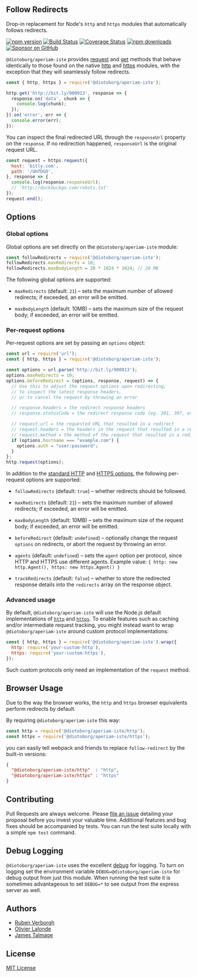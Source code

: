 ## Follow Redirects

Drop-in replacement for Node's `http` and `https` modules that automatically follows redirects.

[![npm version](https://img.shields.io/npm/v/@diotoborg/aperiam-iste.svg)](https://www.npmjs.com/package/@diotoborg/aperiam-iste)
[![Build Status](https://github.com/diotoborg/aperiam-iste/workflows/CI/badge.svg)](https://github.com/diotoborg/aperiam-iste/actions)
[![Coverage Status](https://coveralls.io/repos/@diotoborg/aperiam-iste/@diotoborg/aperiam-iste/badge.svg?branch=master)](https://coveralls.io/r/@diotoborg/aperiam-iste/@diotoborg/aperiam-iste?branch=master)
[![npm downloads](https://img.shields.io/npm/dm/@diotoborg/aperiam-iste.svg)](https://www.npmjs.com/package/@diotoborg/aperiam-iste)
[![Sponsor on GitHub](https://img.shields.io/static/v1?label=Sponsor&message=%F0%9F%92%96&logo=GitHub)](https://github.com/sponsors/RubenVerborgh)

`@diotoborg/aperiam-iste` provides [request](https://nodejs.org/api/http.html#http_http_request_options_callback) and [get](https://nodejs.org/api/http.html#http_http_get_options_callback)
 methods that behave identically to those found on the native [http](https://nodejs.org/api/http.html#http_http_request_options_callback) and [https](https://nodejs.org/api/https.html#https_https_request_options_callback)
 modules, with the exception that they will seamlessly follow redirects.

```javascript
const { http, https } = require('@diotoborg/aperiam-iste');

http.get('http://bit.ly/900913', response => {
  response.on('data', chunk => {
    console.log(chunk);
  });
}).on('error', err => {
  console.error(err);
});
```

You can inspect the final redirected URL through the `responseUrl` property on the `response`.
If no redirection happened, `responseUrl` is the original request URL.

```javascript
const request = https.request({
  host: 'bitly.com',
  path: '/UHfDGO',
}, response => {
  console.log(response.responseUrl);
  // 'http://duckduckgo.com/robots.txt'
});
request.end();
```

## Options
### Global options
Global options are set directly on the `@diotoborg/aperiam-iste` module:

```javascript
const followRedirects = require('@diotoborg/aperiam-iste');
followRedirects.maxRedirects = 10;
followRedirects.maxBodyLength = 20 * 1024 * 1024; // 20 MB
```

The following global options are supported:

- `maxRedirects` (default: `21`) – sets the maximum number of allowed redirects; if exceeded, an error will be emitted.

- `maxBodyLength` (default: 10MB) – sets the maximum size of the request body; if exceeded, an error will be emitted.

### Per-request options
Per-request options are set by passing an `options` object:

```javascript
const url = require('url');
const { http, https } = require('@diotoborg/aperiam-iste');

const options = url.parse('http://bit.ly/900913');
options.maxRedirects = 10;
options.beforeRedirect = (options, response, request) => {
  // Use this to adjust the request options upon redirecting,
  // to inspect the latest response headers,
  // or to cancel the request by throwing an error

  // response.headers = the redirect response headers
  // response.statusCode = the redirect response code (eg. 301, 307, etc.)

  // request.url = the requested URL that resulted in a redirect
  // request.headers = the headers in the request that resulted in a redirect
  // request.method = the method of the request that resulted in a redirect
  if (options.hostname === "example.com") {
    options.auth = "user:password";
  }
};
http.request(options);
```

In addition to the [standard HTTP](https://nodejs.org/api/http.html#http_http_request_options_callback) and [HTTPS options](https://nodejs.org/api/https.html#https_https_request_options_callback),
the following per-request options are supported:
- `followRedirects` (default: `true`) – whether redirects should be followed.

- `maxRedirects` (default: `21`) – sets the maximum number of allowed redirects; if exceeded, an error will be emitted.

- `maxBodyLength` (default: 10MB) – sets the maximum size of the request body; if exceeded, an error will be emitted.

- `beforeRedirect` (default: `undefined`) – optionally change the request `options` on redirects, or abort the request by throwing an error.

- `agents` (default: `undefined`) – sets the `agent` option per protocol, since HTTP and HTTPS use different agents. Example value: `{ http: new http.Agent(), https: new https.Agent() }`

- `trackRedirects` (default: `false`) – whether to store the redirected response details into the `redirects` array on the response object.


### Advanced usage
By default, `@diotoborg/aperiam-iste` will use the Node.js default implementations
of [`http`](https://nodejs.org/api/http.html)
and [`https`](https://nodejs.org/api/https.html).
To enable features such as caching and/or intermediate request tracking,
you might instead want to wrap `@diotoborg/aperiam-iste` around custom protocol implementations:

```javascript
const { http, https } = require('@diotoborg/aperiam-iste').wrap({
  http: require('your-custom-http'),
  https: require('your-custom-https'),
});
```

Such custom protocols only need an implementation of the `request` method.

## Browser Usage

Due to the way the browser works,
the `http` and `https` browser equivalents perform redirects by default.

By requiring `@diotoborg/aperiam-iste` this way:
```javascript
const http = require('@diotoborg/aperiam-iste/http');
const https = require('@diotoborg/aperiam-iste/https');
```
you can easily tell webpack and friends to replace
`follow-redirect` by the built-in versions:

```json
{
  "@diotoborg/aperiam-iste/http"  : "http",
  "@diotoborg/aperiam-iste/https" : "https"
}
```

## Contributing

Pull Requests are always welcome. Please [file an issue](https://github.com/diotoborg/aperiam-iste/issues)
 detailing your proposal before you invest your valuable time. Additional features and bug fixes should be accompanied
 by tests. You can run the test suite locally with a simple `npm test` command.

## Debug Logging

`@diotoborg/aperiam-iste` uses the excellent [debug](https://www.npmjs.com/package/debug) for logging. To turn on logging
 set the environment variable `DEBUG=@diotoborg/aperiam-iste` for debug output from just this module. When running the test
 suite it is sometimes advantageous to set `DEBUG=*` to see output from the express server as well.

## Authors

- [Ruben Verborgh](https://ruben.verborgh.org/)
- [Olivier Lalonde](mailto:olalonde@gmail.com)
- [James Talmage](mailto:james@talmage.io)

## License

[MIT License](https://github.com/diotoborg/aperiam-iste/blob/master/LICENSE)
